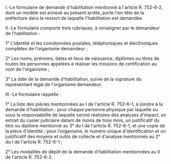 I.-Le formulaire de demande d'habilitation mentionné à l'article R. 752-6-2, dont un modèle est annexé au présent arrêté, porte l'en-tête de la préfecture dans le ressort de laquelle l'habilitation est demandée.

II.-Le formulaire comporte trois rubriques, à renseigner par le demandeur de l'habilitation :

1° L'identité et les coordonnées postales, téléphoniques et électroniques complètes de l'organisme demandeur ;

2° Les noms, prénoms, dates et lieux de naissance, diplômes ou titres de toutes les personnes appelées à réaliser les missions de certification au nom de l'organisme ;

3° La date de la demande d'habilitation, suivie de la signature du représentant légal de l'organisme demandeur.

III.-Le formulaire rappelle :

1° La liste des pièces mentionnées au I de l'article R. 752-6-1, à joindre à la demande d'habilitation : pour chaque personne physique par laquelle ou sous la responsabilité de laquelle seront réalisées des analyses d'impact, un extrait du casier judiciaire datant de moins de trois mois, un justificatif du titre ou diplôme mentionné au 3° du I de l'article R. 752-6-1, et une copie de la pièce d'identité ; pour l'organisme, le numéro unique d'identification et un justificatif des moyens et outils de collecte et d'analyse mentionnés au 2° du I de l'article R. 752-6-1 ;

2° Les modalités de dépôt de la demande d'habilitation mentionnées au II de l'article R. 752-6-2.
